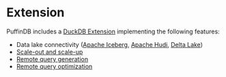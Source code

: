 # Extension

PuffinDB includes a [DuckDB Extension](https://duckdb.org/docs/extensions/overview.html) implementing the following features:

- Data lake connectivity ([Apache Iceberg](https://iceberg.apache.org/), [Apache Hudi](https://hudi.apache.org/), [Delta Lake](https://delta.io/))
- [Scale-out and scale-up](../CLOUD.md#scale-out-and-scale-up)
- [Remote query generation](Query%20Proxy.md)
- [Remote query optimization](Query%20Proxy.md#query-optimization)
